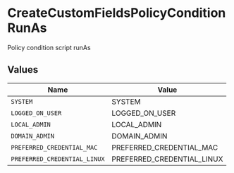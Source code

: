 # CreateCustomFieldsPolicyConditionRunAs

Policy condition script runAs


## Values

| Name                         | Value                        |
| ---------------------------- | ---------------------------- |
| `SYSTEM`                     | SYSTEM                       |
| `LOGGED_ON_USER`             | LOGGED_ON_USER               |
| `LOCAL_ADMIN`                | LOCAL_ADMIN                  |
| `DOMAIN_ADMIN`               | DOMAIN_ADMIN                 |
| `PREFERRED_CREDENTIAL_MAC`   | PREFERRED_CREDENTIAL_MAC     |
| `PREFERRED_CREDENTIAL_LINUX` | PREFERRED_CREDENTIAL_LINUX   |